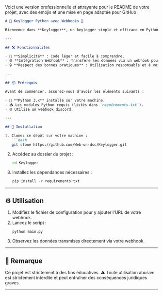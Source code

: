 Voici une version professionnelle et attrayante pour le README de votre projet, avec des emojis et une mise en page adaptée pour GitHub : 

```markdown
# 🔑 Keylogger Python avec Webhooks 🚀

Bienvenue dans **Keylogger**, un keylogger simple et efficace en Python qui utilise un système de **webhooks** pour transmettre les données enregistrées. Ce projet est destiné à des fins éducatives et pour approfondir vos connaissances en programmation Python. ⚠️ **N’utilisez pas cet outil à des fins illégales.**

---

## 🛠️ Fonctionnalités

- 🎯 **Simplicité** : Code léger et facile à comprendre.
- 🌐 **Intégration Webhook** : Transfère les données via un webhook pour une gestion distante.
- 🔒 **Respect des bonnes pratiques** : Utilisation responsable et à vos risques.

---

## 📦 Prérequis

Avant de commencer, assurez-vous d'avoir les éléments suivants :

- 🐍 **Python 3.x** installé sur votre machine.
- 📥 Les modules Python requis (listés dans `requirements.txt`).
- 🌐 Utilise un webhook discord.

---

## 🚀 Installation

1. Clonez ce dépôt sur votre machine :
   ```bash
   git clone https://github.com/Web-on-dsc/Keylogger.git
   ```
2. Accédez au dossier du projet :
   ```bash
   cd Keylogger
   ```
3. Installez les dépendances nécessaires :
   ```bash
   pip install -r requirements.txt
   ```

---

## ⚙️ Utilisation

1. Modifiez le fichier de configuration pour y ajouter l'URL de votre webhook.
2. Lancez le script :
   ```bash
   python main.py
   ```
3. Observez les données transmises directement via votre webhook.

---

## 📖 Remarque

Ce projet est strictement à des fins éducatives. ⚠️ Toute utilisation abusive est strictement interdite et peut entraîner des conséquences juridiques graves. 

---
